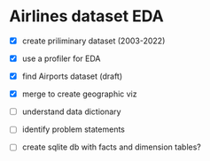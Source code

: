 # Airlines dataset EDA

- [x] create priliminary dataset (2003-2022)
- [x] use a profiler for EDA
- [x] find Airports dataset (draft)
- [x] merge to create geographic viz
- [ ] understand data dictionary
- [ ] identify problem statements
- [ ] create sqlite db with facts and dimension tables? 

